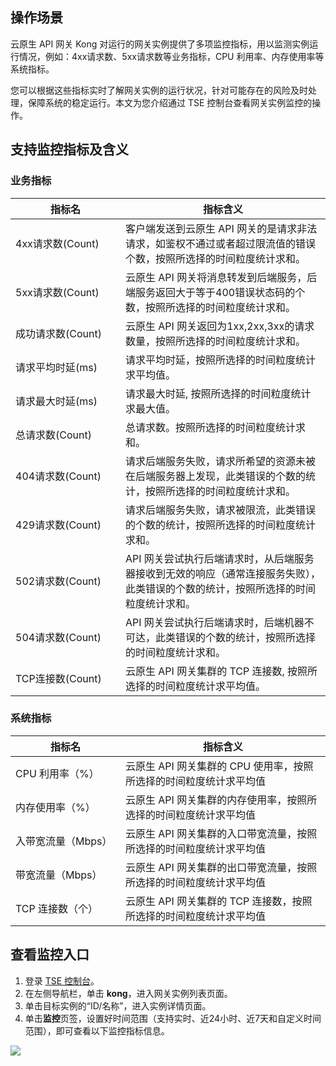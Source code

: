 ## 操作场景

云原生 API 网关 Kong 对运行的网关实例提供了多项监控指标，用以监测实例运行情况，例如：4xx请求数、5xx请求数等业务指标，CPU 利用率、内存使用率等系统指标。

您可以根据这些指标实时了解网关实例的运行状况，针对可能存在的风险及时处理，保障系统的稳定运行。本文为您介绍通过 TSE 控制台查看网关实例监控的操作。



## 支持监控指标及含义

### 业务指标

<table>
<thead>
<tr>
<th style = "width:160px">指标名</th>
<th>指标含义</th>
</tr>
</thead>
<tbody><tr>
<td>4xx请求数(Count)</td>
<td>客户端发送到云原生 API 网关的是请求非法请求，如鉴权不通过或者超过限流值的错误个数，按照所选择的时间粒度统计求和。</td>
</tr>
<tr>
<td>5xx请求数(Count)</td>
<td>云原生 API 网关将消息转发到后端服务，后端服务返回大于等于400错误状态码的个数，按照所选择的时间粒度统计求和。</td>
</tr>
<tr>
<td>成功请求数(Count)</td>
<td>云原生 API 网关返回为1xx,2xx,3xx的请求数量，按照所选择的时间粒度统计求和。</td>
</tr>
<tr>
<td>请求平均时延(ms)</td>
<td>请求平均时延，按照所选择的时间粒度统计求平均值。</td>
</tr>
<tr>
<td>请求最大时延(ms)</td>
<td>请求最大时延, 按照所选择的时间粒度统计求最大值。</td>
</tr>
<tr>
<td>总请求数(Count)</td>
<td>总请求数。按照所选择的时间粒度统计求和。</td>
</tr>
<tr>
<td>404请求数(Count)</td>
<td>请求后端服务失败，请求所希望的资源未被在后端服务器上发现，此类错误的个数的统计，按照所选择的时间粒度统计求和。</td>
</tr>
<tr>
<td>429请求数(Count)</td>
<td>请求后端服务失败，请求被限流，此类错误的个数的统计，按照所选择的时间粒度统计求和。</td>
</tr>
<tr>
<td>502请求数(Count)</td>
<td>API 网关尝试执行后端请求时，从后端服务器接收到无效的响应（通常连接服务失败），此类错误的个数的统计，按照所选择的时间粒度统计求和。</td>
</tr>
<tr>
<td>504请求数(Count)</td>
<td>API 网关尝试执行后端请求时，后端机器不可达，此类错误的个数的统计，按照所选择的时间粒度统计求和。</td>
</tr>
<tr>
<td>TCP连接数(Count)</td>
<td>云原生 API 网关集群的 TCP 连接数, 按照所选择的时间粒度统计求平均值。</td>
</tr>
</tbody></table>

### 系统指标

<table>
<thead>
<tr>
<th style = "width:160px">指标名</th>
<th>指标含义</th>
</tr>
</thead>
<tbody><tr>
<td>CPU 利用率（%）</td>
<td>云原生 API 网关集群的 CPU 使用率，按照所选择的时间粒度统计求平均值</td>
</tr>
<tr>
<td>内存使用率（%）</td>
<td>云原生 API 网关集群的内存使用率，按照所选择的时间粒度统计求平均值</td>
</tr>
<tr>
<td>入带宽流量（Mbps）</td>
<td>云原生 API 网关集群的入口带宽流量，按照所选择的时间粒度统计求平均值</td>
</tr>
<tr>
<td>带宽流量（Mbps）</td>
<td>云原生 API 网关集群的出口带宽流量，按照所选择的时间粒度统计求平均值</td>
</tr>
<tr>
<td>TCP 连接数（个）</td>
<td>云原生 API 网关集群的 TCP 连接数，按照所选择的时间粒度统计求平均值</td>
</tr>
</tbody></table>




## 查看监控入口

1. 登录 [TSE 控制台](https://console.cloud.tencent.com/tse)。
2. 在左侧导航栏，单击 **kong**，进入网关实例列表页面。
3. 单击目标实例的“ID/名称”，进入实例详情页面。
4. 单击**监控**页签，设置好时间范围（支持实时、近24小时、近7天和自定义时间范围），即可查看以下监控指标信息。

![](https://qcloudimg.tencent-cloud.cn/raw/4689783dec2fd17b8dd7ffc7c2dc96f5.png)
